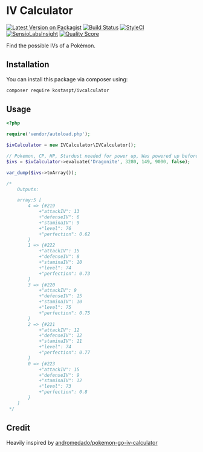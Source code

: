 # IV Calculator

[![Latest Version on Packagist](https://img.shields.io/packagist/v/kostaspt/ivcalculator.svg?style=flat-square)](https://packagist.org/packages/kostaspt/ivcalculator)
[![Build Status](https://img.shields.io/travis/kostaspt/ivcalculator/master.svg?style=flat-square)](https://travis-ci.org/kostaspt/ivcalculator)
[![StyleCI](https://styleci.io/repos/66166238/shield)](https://styleci.io/repos/66166238)
[![SensioLabsInsight](https://img.shields.io/sensiolabs/i/32b1d984-212c-48cd-b18a-f6254bc47062.svg?style=flat-square)](https://insight.sensiolabs.com/projects/32b1d984-212c-48cd-b18a-f6254bc47062)
[![Quality Score](https://img.shields.io/scrutinizer/g/kostaspt/ivcalculator.svg?style=flat-square)](https://scrutinizer-ci.com/g/kostaspt/ivcalculator)

Find the possible IVs of a Pokémon.

## Installation

You can install this package via composer using:

```bash
composer require kostaspt/ivcalculator
```

## Usage
```php
<?php

require('vendor/autoload.php');

$ivCalculator = new IVCalculator\IVCalculator();

// Pokemon, CP, HP, Stardust needed for power up, Was powered up before?
$ivs = $ivCalculator->evaluate('Dragonite', 3280, 149, 9000, false);

var_dump($ivs->toArray());

/*
    Outputs:

    array:5 [
        4 => {#219
            +"attackIV": 13
            +"defenseIV": 6
            +"staminaIV": 9
            +"level": 76
            +"perfection": 0.62
        }
        1 => {#222
            +"attackIV": 15
            +"defenseIV": 8
            +"staminaIV": 10
            +"level": 74
            +"perfection": 0.73
        }
        3 => {#220
            +"attackIV": 9
            +"defenseIV": 15
            +"staminaIV": 10
            +"level": 75
            +"perfection": 0.75
        }
        2 => {#221
            +"attackIV": 12
            +"defenseIV": 12
            +"staminaIV": 11
            +"level": 74
            +"perfection": 0.77
        }
        0 => {#223
            +"attackIV": 15
            +"defenseIV": 9
            +"staminaIV": 12
            +"level": 73
            +"perfection": 0.8
        }
    ]
 */

```

## Credit

Heavily inspired by [andromedado/pokemon-go-iv-calculator](https://github.com/andromedado/pokemon-go-iv-calculator)

